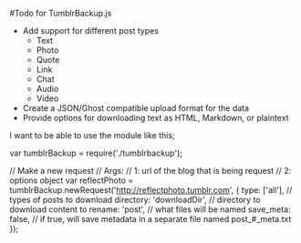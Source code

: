 #Todo for TumblrBackup.js

- Add support for different post types
	* Text
	- Photo
	- Quote
	- Link
	- Chat
	- Audio
	- Video
 - Create a JSON/Ghost compatible upload format for the data
 - Provide options for downloading text as HTML, Markdown, or plaintext


I want to be able to use the module like this;

var tumblrBackup = require('./tumblrbackup');

// Make a new request
// Args:
// 		1: url of the blog that is being request
// 		2: options object
var reflectPhoto = tumblrBackup.newRequest('http://reflectphoto.tumblr.com', {
	type: ['all'], // types of posts to download
	directory: 'downloadDir', // directory to download content to
	rename: 'post', // what files will be named
	save_meta: false, // if true, will save metadata in a separate file named post_#_meta.txt
});